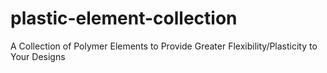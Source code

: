 # plastic-element-collection
A Collection of Polymer Elements to Provide Greater Flexibility/Plasticity to Your Designs

